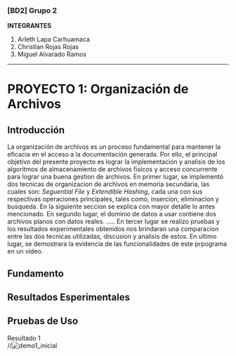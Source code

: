 ### [BD2] Grupo 2
**INTEGRANTES**
1. Arleth Lapa Carhuamaca
2. Christian Rojas Rojas
3. Miguel Alvarado Ramos

---
# PROYECTO 1: Organización de Archivos

## Introducción
La organización de archivos es un proceso fundamental para mantener la eficacia en el acceso a la documentación generada. Por ello,
el principal objetivo del presente proyecto es lograr la implementación y analisis de los algoritmos de almacenamiento de archivos fisicos 
y acceso concurrente para lograr una buena gestion de archivos. En primer lugar, se implementó dos tecnicas de organizacion de archivos en memoria 
secundaria, las cuales son: _Seguential_ _File_ y _Extendible_ _Hashing_, cada una con sus respectivas operaciones principales, tales como, 
insercion, eliminacion y busqueda. En la siguiente seccion se explica con mayor detalle lo antes mencionado. 
En segundo lugar, el dominio de datos a usar contiene dos archivos planos con datos reales. ..... 
En tercer lugar se realizo pruebas y los resultados experimentales obtenidos nos brindaran una comparacion entre las dos tecnicas utilizadas, discusion 
y analisis de estos. En ultimo lugar, se demostrara la evidencia de las funcionalidades de este prpograma en un video.

## Fundamento

## Resultados Esperimentales

## Pruebas de Uso




Resultado 1  
//<img src="microproyecto1/images/demo1.png" alt="demo1_inicial"/>
